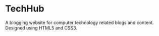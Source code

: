 # TechHub
A blogging website for computer technology related blogs and content. Designed using HTML5 and CSS3.
